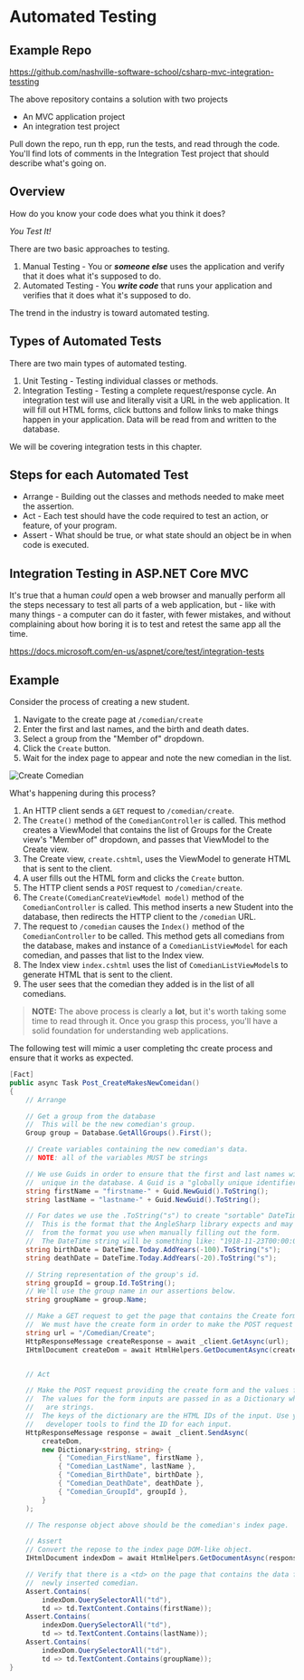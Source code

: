 # Automated Testing

## Example Repo

https://github.com/nashville-software-school/csharp-mvc-integration-tessting

The above repository contains a solution with two projects
* An MVC application project
* An integration test project

Pull down the repo, run th epp, run the tests, and read through the code. You'll find lots of comments in the Integration Test project that should describe what's going on.

## Overview

How do you know your code does what you think it does?

_You Test It!_

There are two basic approaches to testing.
1. Manual Testing - You or _**someone else**_ uses the application and verify that it does what it's supposed to do.
1. Automated Testing - You _**write code**_ that runs your application and verifies that it does what it's supposed to do.

The trend in the industry is toward automated testing.

## Types of Automated Tests

There are two main types of automated testing.
1. Unit Testing - Testing individual classes or methods.
1. Integration Testing - Testing a complete request/response cycle. An integration test will use and literally visit a URL in the web application. It will fill out HTML forms, click buttons and follow links to make things happen in your application. Data will be read from and written to the database.

We will be covering integration tests in this chapter.

## Steps for each Automated Test

* Arrange - Building out the classes and methods needed to make meet the assertion.
* Act - Each test should have the code required to test an action, or feature, of your program.
* Assert - What should be true, or what state should an object be in when code is executed.


## Integration Testing in ASP<span></span>.NET Core MVC

It's true that a human _could_ open a web browser and manually perform all the steps necessary to test all parts of a web application, but - like with many things - a computer can do it faster, with fewer mistakes, and without complaining about how boring it is to test and retest the same app all the time.


https://docs.microsoft.com/en-us/aspnet/core/test/integration-tests


## Example

Consider the process of creating a new student.

1. Navigate to the create page at `/comedian/create`
1. Enter the first and last names, and the birth and death dates.
1. Select a group from the "Member of" dropdown.
1. Click the `Create` button.
1. Wait for the index page to appear and note the new comedian in the list.

![Create Comedian](./images/CreateComedian.gif)

What's happening during this process?
1. An HTTP client sends a `GET` request to `/comedian/create`.
1. The `Create()` method of the `ComedianController` is called. This method creates a ViewModel that contains the list of Groups for the Create view's "Member of" dropdown, and passes that ViewModel to the Create view.
1. The Create view, `create.cshtml`, uses the ViewModel to generate HTML that is sent to the client.
1. A user fills out the HTML form and clicks the `Create` button.
1. The HTTP client sends a `POST` request to `/comedian/create`.
1. The `Create(ComedianCreateViewModel model)` method of the `ComedianController` is called. This method inserts a new Student into the database, then redirects the HTTP client to the `/comedian` URL.
1. The request to `/comedian` causes the `Index()` method of the `ComedianController` to be called. This method gets all comedians from the database, makes and instance of a `ComedianListViewModel` for each comedian, and passes that list to the Index view.
1. The Index view `index.cshtml` uses the list of `ComedianListViewModel`s to generate HTML that is sent to the client.
1. The user sees that the comedian they added is in the list of all comedians.

> **NOTE:** The above process is clearly a **lot**, but it's worth taking some time to read through it. Once you grasp this process, you'll have a solid foundation for understanding web applications.

The following test will mimic a user completing thc create process and ensure that it works as expected.

```cs
[Fact]
public async Task Post_CreateMakesNewComeidan()
{
    // Arrange

    // Get a group from the database
    //  This will be the new comedian's group.
    Group group = Database.GetAllGroups().First();

    // Create variables containing the new comedian's data.
    // NOTE: all of the variables MUST be strings

    // We use Guids in order to ensure that the first and last names will be
    //  unique in the database. A Guid is a "globally unique identifier".
    string firstName = "firstname-" + Guid.NewGuid().ToString();
    string lastName = "lastname-" + Guid.NewGuid().ToString();

    // For dates we use the .ToString("s") to create "sortable" DateTime strings.
    //  This is the format that the AngleSharp library expects and may be different
    //  from the format you use when manually filling out the form.
    //  The DateTime string will be something like: "1918-11-23T00:00:00"
    string birthDate = DateTime.Today.AddYears(-100).ToString("s");
    string deathDate = DateTime.Today.AddYears(-20).ToString("s");

    // String representation of the group's id.
    string groupId = group.Id.ToString();
    // We'll use the group name in our assertions below.
    string groupName = group.Name;

    // Make a GET request to get the page that contains the Create form.
    //  We must have the create form in order to make the POST request later.
    string url = "/Comedian/Create";
    HttpResponseMessage createResponse = await _client.GetAsync(url);
    IHtmlDocument createDom = await HtmlHelpers.GetDocumentAsync(createResponse);


    // Act

    // Make the POST request providing the create form and the values for the form inputs.
    //  The values for the form inputs are passed in as a Dictionary whose keys and values
    //   are strings.
    //  The keys of the dictionary are the HTML IDs of the input. Use your browser's 
    //   developer tools to find the ID for each input.
    HttpResponseMessage response = await _client.SendAsync(
        createDom,
        new Dictionary<string, string> {
            { "Comedian_FirstName", firstName },
            { "Comedian_LastName", lastName },
            { "Comedian_BirthDate", birthDate },
            { "Comedian_DeathDate", deathDate },
            { "Comedian_GroupId", groupId },
        }
    );

    // The response object above should be the comedian's index page.

    // Assert
    // Convert the repose to the index page DOM-like object.
    IHtmlDocument indexDom = await HtmlHelpers.GetDocumentAsync(response);

    // Verify that there is a <td> on the page that contains the data for the
    //  newly inserted comedian.
    Assert.Contains(
        indexDom.QuerySelectorAll("td"),
        td => td.TextContent.Contains(firstName));
    Assert.Contains(
        indexDom.QuerySelectorAll("td"),
        td => td.TextContent.Contains(lastName));
    Assert.Contains(
        indexDom.QuerySelectorAll("td"),
        td => td.TextContent.Contains(groupName));
}
```
